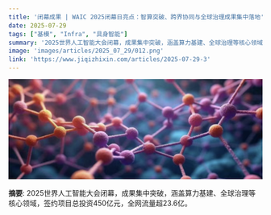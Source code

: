 ```yaml
---
title: '闭幕成果 | WAIC 2025闭幕日亮点：智算突破、跨界协同与全球治理成果集中落地'
date: 2025-07-29
tags: ["基模", "Infra", "具身智能"]
summary: '2025世界人工智能大会闭幕，成果集中突破，涵盖算力基建、全球治理等核心领域，签约项目总投资450亿元，全网流量超23.6亿。'
image: 'images/articles/2025_07_29/012.png'
link: 'https://www.jiqizhixin.com/articles/2025-07-29-3'
---
```

![闭幕成果 | WAIC 2025闭幕日亮点：智算突破、跨界协同与全球治理成果集中落地](images/articles/2025_07_29/012.png)

**摘要**: 2025世界人工智能大会闭幕，成果集中突破，涵盖算力基建、全球治理等核心领域，签约项目总投资450亿元，全网流量超23.6亿。
